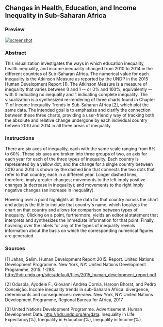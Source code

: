  ## Changes in Health, Education, and Income Inequality in Sub-Saharan Africa
 
 ### Preview

 [![screenshot](https://rikghosh.github.io/ms-1/tools/screenshot.png)](https://rikghosh.github.io/ms-1/tools/index.html)
 
 ### Abstract
 
 This visualization investigates the ways in which education inequality, health inequality, and income inequality changed from 2010 to 2014 in the different countries of Sub-Saharan Africa.
 The numerical value for each inequality is the Atkinson Measure as reported by the UNDP in the 2015 Human Development Report [1]. The Atkinson Measure is a measure of inequality that varies between 0 and 1 -- or 0% and 100%, equivalently  -- with 0 indicating no inequality and 1 indicating complete inequality.
 The visualization is a synthesized re-rendering of three charts found in Chapter 11 of Income Inequality Trends in Sub-Saharan Africa [2], which plot the same data. 
 The intended goal is to emphasize and clarify the connection between these three charts, providing a user-friendly way of tracking both the absolute and relative change undergone by each individual country betwen 2010 and 2014 in all three areas of inequality.
 
 ### Instructions
 
 There are six axes of inequality, each with the same scale ranging from 6% to 60%. These six axes are broken into three groups of two, an axis for each year for each of the three types of inequality.
 Each country is represented by a yellow dot, and the change for a single country between 2010 and 2014 is shown by the dashed line that connects the two dots that refer to that country, each in a different year.
 Longer dashed lines, therefore, imply greater changes; movements to the left imply positive changes (a decrease in inequality); and movements to the right imply negative changes (an increase in inequality). 
 
 Hovering over a point highlights all the data for that country across the chart and adjusts the title to include that country's name, which focalizes the chart on that country and allows for comparison between types of inequality.
 Clicking on a point, furthermore, yields an editorial statement that interprets and synthesizes the immediate information for that point. 
 Finally, hovering over the labels for any of the types of inequality reveals information about the basis on which the corresponding numerical figures are generated. 
 
 ### Sources
 
 [1] Jahan, Selim. Human Development Report 2015. Report. United Nations Development Programme. New York, NY: United Nations Development Programme, 2015. 1-288. http://hdr.undp.org/sites/default/files/2015_human_development_report.pdf.
 
 [2] Odusola, Ayodele F., Giovanni Andrea Cornia, Haroon Bhorat, and Pedro Conceição. Income inequality trends in sub-Saharan Africa: divergence, determinants and consequences: overview. New York, NY: United Nations Development Programme, Regional Bureau for Africa, 2017.

 [3] United Nations Development Programme. Advertisement. Human Development Data. http://hdr.undp.org/en/data. Inequality in Life Expectancy(%), Inequality in Education(%), Inequality in Income(%)